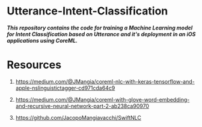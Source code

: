 # Utterance-Intent-Classification

***This repository contains the code for training a Machine Learning model for Intent Classification based on Utterance and it's deployment in an iOS applications using CoreML.***

# Resources
1. https://medium.com/@JMangia/coreml-nlc-with-keras-tensorflow-and-apple-nslinguistictagger-cd971cda64c9

2. https://medium.com/@JMangia/coreml-with-glove-word-embedding-and-recursive-neural-network-part-2-ab238ca90970

3. https://github.com/JacopoMangiavacchi/SwiftNLC